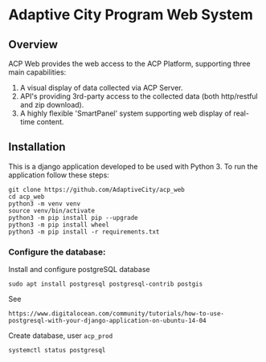 # Adaptive City Program Web System

## Overview
ACP Web provides the web access to the ACP Platform, supporting three main capabilities:
1. A visual display of data collected via ACP Server.
2. API's providing 3rd-party access to the collected data (both http/restful and zip download).
3. A highly flexible 'SmartPanel' system supporting web display of real-time content.

## Installation

This is a django application developed to be used with Python 3. To run the application follow these steps:

```
git clone https://github.com/AdaptiveCity/acp_web
cd acp_web
python3 -m venv venv
source venv/bin/activate
python3 -m pip install pip --upgrade
python3 -m pip install wheel
python3 -m pip install -r requirements.txt
```

### Configure the database:
Install and configure postgreSQL database
```
sudo apt install postgresql postgresql-contrib postgis
```

See
```
https://www.digitalocean.com/community/tutorials/how-to-use-postgresql-with-your-django-application-on-ubuntu-14-04
```

Create database, user `acp_prod`

```
systemctl status postgresql
```

